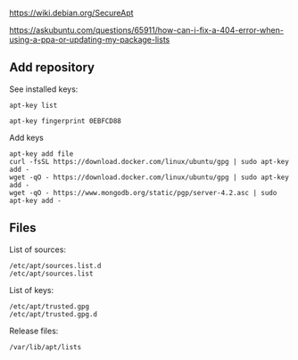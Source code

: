 

https://wiki.debian.org/SecureApt

https://askubuntu.com/questions/65911/how-can-i-fix-a-404-error-when-using-a-ppa-or-updating-my-package-lists


Add repository
--------------------------------------------------------------------------------

See installed keys:

    apt-key list

    apt-key fingerprint 0EBFCD88


Add keys

    apt-key add file
    curl -fsSL https://download.docker.com/linux/ubuntu/gpg | sudo apt-key add -
    wget -qO - https://download.docker.com/linux/ubuntu/gpg | sudo apt-key add -
    wget -qO - https://www.mongodb.org/static/pgp/server-4.2.asc | sudo apt-key add -



Files
--------------------------------------------------------------------------------

List of sources:

    /etc/apt/sources.list.d
    /etc/apt/sources.list

List of keys:

    /etc/apt/trusted.gpg
    /etc/apt/trusted.gpg.d

Release files:

    /var/lib/apt/lists
